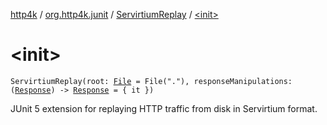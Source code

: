[http4k](../../index.md) / [org.http4k.junit](../index.md) / [ServirtiumReplay](index.md) / [&lt;init&gt;](./-init-.md)

# &lt;init&gt;

`ServirtiumReplay(root: `[`File`](https://docs.oracle.com/javase/9/docs/api/java/io/File.html)` = File("."), responseManipulations: (`[`Response`](../../org.http4k.core/-response/index.md)`) -> `[`Response`](../../org.http4k.core/-response/index.md)` = { it })`

JUnit 5 extension for replaying HTTP traffic from disk in Servirtium format.

